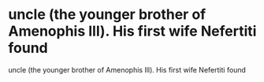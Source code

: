 # uncle (the younger brother of Amenophis Ill). His first wife Nefertiti found

uncle (the younger brother of Amenophis Ill). His first wife Nefertiti found